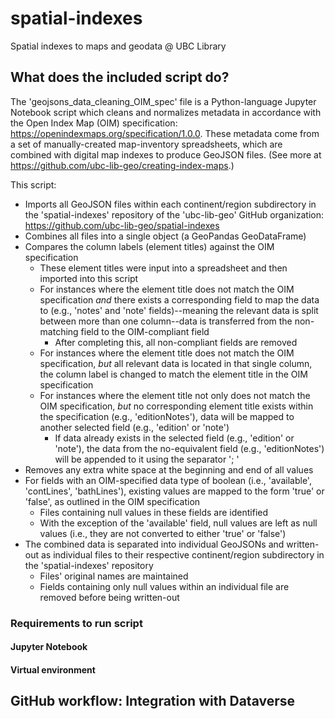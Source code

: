 # spatial-indexes
Spatial indexes to maps and geodata @ UBC Library

## What does the included script do?
The 'geojsons_data_cleaning_OIM_spec' file is a Python-language Jupyter Notebook script which cleans and normalizes metadata in accordance with the Open Index Map (OIM) specification: https://openindexmaps.org/specification/1.0.0. These metadata come from a set of manually-created map-inventory spreadsheets, which are combined with digital map indexes to produce GeoJSON files. (See more at https://github.com/ubc-lib-geo/creating-index-maps.)

This script:
- Imports all GeoJSON files within each continent/region subdirectory in the 'spatial-indexes' repository of the 'ubc-lib-geo' GitHub organization: https://github.com/ubc-lib-geo/spatial-indexes
- Combines all files into a single object (a GeoPandas GeoDataFrame)
- Compares the column labels (element titles) against the OIM specification
    - These element titles were input into a spreadsheet and then imported into this script
    - For instances where the element title does not match the OIM specification *and* there exists a corresponding field to map the data to (e.g., 'notes' and 'note' fields)--meaning the relevant data is split between more than one column--data is transferred from the non-matching field to the OIM-compliant field
        - After completing this, all non-compliant fields are removed
    - For instances where the element title does not match the OIM specification, *but* all relevant data is located in that single column, the column label is changed to match the element title in the OIM specification
    - For instances where the element title not only does not match the OIM specification, *but* no corresponding element title exists within the specification (e.g., 'editionNotes'), data will be mapped to another selected field (e.g., 'edition' or 'note')
        - If data already exists in the selected field (e.g., 'edition' or 'note'), the data from the no-equivalent field (e.g., 'editionNotes') will be appended to it using the separator '; '
- Removes any extra white space at the beginning and end of all values
- For fields with an OIM-specified data type of boolean (i.e., 'available', 'contLines', 'bathLines'), existing values are mapped to the form 'true' or 'false', as outlined in the OIM specification
    - Files containing null values in these fields are identified
    - With the exception of the 'available' field, null values are left as null values (i.e., they are not converted to either 'true' or 'false')
- The combined data is separated into individual GeoJSONs and written-out as individual files to their respective continent/region subdirectory in the 'spatial-indexes' repository
    - Files' original names are maintained
    - Fields containing only null values within an individual file are removed before being written-out

### Requirements to run script
#### Jupyter Notebook

#### Virtual environment

## GitHub workflow: Integration with Dataverse